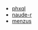 * [phxql](https://github.com/phxql)
* [naude-r](https://github.com/naude-r)
* [menzus](https://github.com/menzus)
